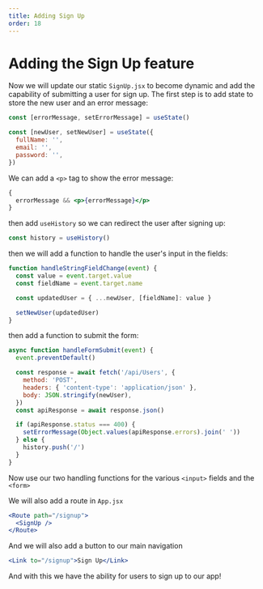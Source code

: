 ```yaml
---
title: Adding Sign Up
order: 18
---
```


# Adding the Sign Up feature

Now we will update our static `SignUp.jsx` to become dynamic and add the
capability of submitting a user for sign up. The first step is to add state to
store the new user and an error message:

```javascript
const [errorMessage, setErrorMessage] = useState()

const [newUser, setNewUser] = useState({
  fullName: '',
  email: '',
  password: '',
})
```

We can add a `<p>` tag to show the error message:

```jsx
{
  errorMessage && <p>{errorMessage}</p>
}
```

then add `useHistory` so we can redirect the user after signing up:

```javascript
const history = useHistory()
```

then we will add a function to handle the user's input in the fields:

```javascript
function handleStringFieldChange(event) {
  const value = event.target.value
  const fieldName = event.target.name

  const updatedUser = { ...newUser, [fieldName]: value }

  setNewUser(updatedUser)
}
```

then add a function to submit the form:

```javascript
async function handleFormSubmit(event) {
  event.preventDefault()

  const response = await fetch('/api/Users', {
    method: 'POST',
    headers: { 'content-type': 'application/json' },
    body: JSON.stringify(newUser),
  })
  const apiResponse = await response.json()

  if (apiResponse.status === 400) {
    setErrorMessage(Object.values(apiResponse.errors).join(' '))
  } else {
    history.push('/')
  }
}
```

Now use our two handling functions for the various `<input>` fields and the
`<form>`

We will also add a route in `App.jsx`

```jsx
<Route path="/signup">
  <SignUp />
</Route>
```

And we will also add a button to our main navigation

```jsx
<Link to="/signup">Sign Up</Link>
```

And with this we have the ability for users to sign up to our app!

<GithubCommitViewer repo="gstark/TacoTuesday" commit="7200266"/>
